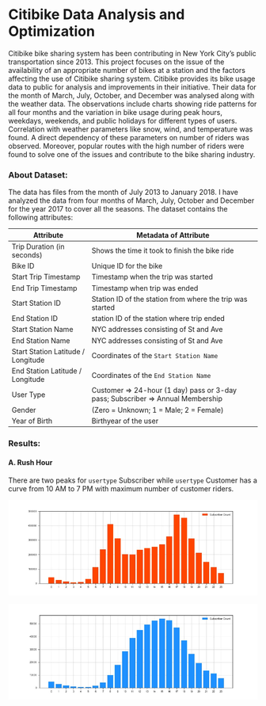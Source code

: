 # Citibike Data Analysis and Optimization

Citibike bike sharing system has been contributing in New York City’s public transportation since 2013. This project focuses on the issue of the availability of an appropriate number of bikes at a station and the factors affecting the use of Citibike sharing system. Citibike provides its bike usage data to public for analysis and improvements in their initiative. Their data for the month of March, July, October, and December was analysed along with the weather data. The observations include charts showing ride patterns for all four months and the variation in bike usage during peak hours, weekdays, weekends, and public holidays for different types of users. Correlation with weather parameters like snow, wind, and temperature was found.  A direct dependency of these parameters on number of riders was observed. Moreover, popular routes with the high number of riders were found to solve one of the issues and contribute to the bike sharing industry.

### About Dataset:
The data has files from the month of July 2013 to January 2018. I have analyzed the data from four months of March, July, October and December for the year 2017 to cover all the seasons.
The dataset contains the following attributes:

| Attribute | Metadata of Attribute |
| --------- | --------------------- |
| Trip Duration (in seconds) | Shows the time it took to finish the bike ride |
| Bike ID | Unique ID for the bike |
| Start Trip Timestamp | Timestamp when the trip was started |
| End Trip Timestamp | Timestamp when trip was ended |
| Start Station ID | Station ID of the station from where the trip was started |
| End Station ID | station ID of the station where trip ended |
| Start Station Name | NYC addresses consisting of St and Ave |
| End Station Name | NYC addresses consisting of St and Ave |
| Start Station Latitude / Longitude | Coordinates of the `Start Station Name` | 
| End Station Latitude / Longitude | Coordinates of the `End Station Name` |
| User Type | Customer => 24-hour (1 day) pass or 3-day pass; Subscriber => Annual Membership |
| Gender | (Zero = Unknown; 1 = Male; 2 = Female) |
| Year of Birth | Birthyear of the user |

### Results:

#### A. Rush Hour 

There are two peaks for `usertype` Subscriber while `usertype` Customer has a curve from 10 AM to 7 PM with maximum number of customer riders.
 
![alt text](https://github.com/hvp004/Citibike-DataAnalysis-Optimization/blob/master/graphs/rush_hour_sub.jpg)

![alt text](https://github.com/hvp004/Citibike-DataAnalysis-Optimization/blob/master/graphs/rush_hour_cust.jpg)

